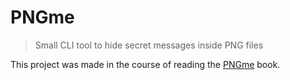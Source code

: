 # PNGme

> Small CLI tool to hide secret messages inside PNG files

This project was made in the course of reading the
[PNGme](https://picklenerd.github.io/pngme_book/) book.
